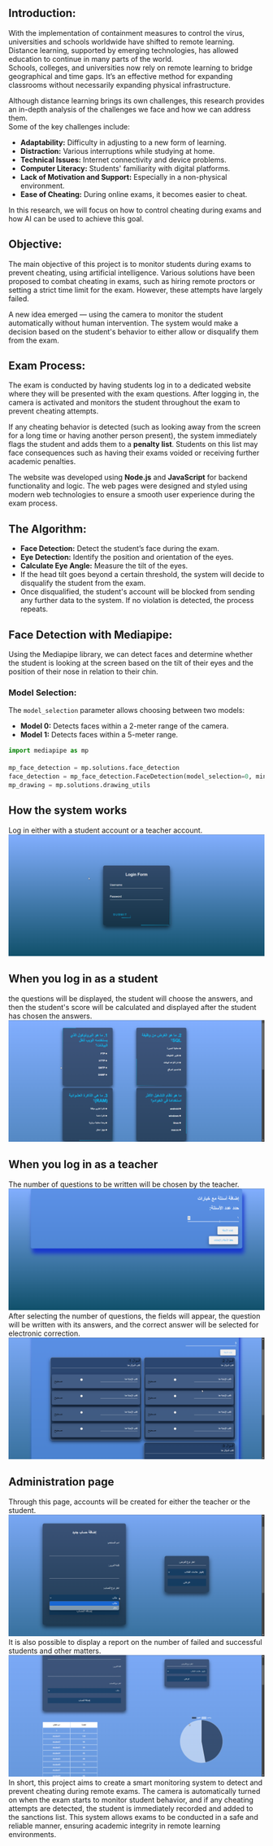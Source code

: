 
## Introduction:

With the implementation of containment measures to control the virus, universities and schools worldwide have shifted to remote learning. Distance learning, supported by emerging technologies, has allowed education to continue in many parts of the world.  
Schools, colleges, and universities now rely on remote learning to bridge geographical and time gaps. It’s an effective method for expanding classrooms without necessarily expanding physical infrastructure.  

Although distance learning brings its own challenges, this research provides an in-depth analysis of the challenges we face and how we can address them.  
Some of the key challenges include:
- **Adaptability:** Difficulty in adjusting to a new form of learning.
- **Distraction:** Various interruptions while studying at home.
- **Technical Issues:** Internet connectivity and device problems.
- **Computer Literacy:** Students' familiarity with digital platforms.
- **Lack of Motivation and Support:** Especially in a non-physical environment.
- **Ease of Cheating:** During online exams, it becomes easier to cheat.

In this research, we will focus on how to control cheating during exams and how AI can be used to achieve this goal.

## Objective:

The main objective of this project is to monitor students during exams to prevent cheating, using artificial intelligence. Various solutions have been proposed to combat cheating in exams, such as hiring remote proctors or setting a strict time limit for the exam. However, these attempts have largely failed.  

A new idea emerged — using the camera to monitor the student automatically without human intervention. The system would make a decision based on the student's behavior to either allow or disqualify them from the exam.

## Exam Process:

The exam is conducted by having students log in to a dedicated website where they will be presented with the exam questions. After logging in, the camera is activated and monitors the student throughout the exam to prevent cheating attempts.  

If any cheating behavior is detected (such as looking away from the screen for a long time or having another person present), the system immediately flags the student and adds them to a **penalty list**. Students on this list may face consequences such as having their exams voided or receiving further academic penalties.

The website was developed using **Node.js** and **JavaScript** for backend functionality and logic. The web pages were designed and styled using modern web technologies to ensure a smooth user experience during the exam process.

## The Algorithm:

- **Face Detection:** Detect the student’s face during the exam.
- **Eye Detection:** Identify the position and orientation of the eyes.
- **Calculate Eye Angle:** Measure the tilt of the eyes.
- If the head tilt goes beyond a certain threshold, the system will decide to disqualify the student from the exam.
- Once disqualified, the student's account will be blocked from sending any further data to the system. If no violation is detected, the process repeats.

## Face Detection with Mediapipe:

Using the Mediapipe library, we can detect faces and determine whether the student is looking at the screen based on the tilt of their eyes and the position of their nose in relation to their chin.

### Model Selection:

The `model_selection` parameter allows choosing between two models:
- **Model 0:** Detects faces within a 2-meter range of the camera.
- **Model 1:** Detects faces within a 5-meter range.

```python
import mediapipe as mp

mp_face_detection = mp.solutions.face_detection
face_detection = mp_face_detection.FaceDetection(model_selection=0, min_detection_confidence=0.5)
mp_drawing = mp.solutions.drawing_utils
```
## How the system works
Log in either with a student account or a teacher account.
![Log in](login.png)
## When you log in as a student
the questions will be displayed, the student will choose the answers, and then the student's score will be calculated and displayed after the student has chosen the answers.
![student](student.png)
## When you log in as a teacher
The number of questions to be written will be chosen by the teacher.
![teacher](teacher.png)
After selecting the number of questions, the fields will appear, the question will be written with its answers, and the correct answer will be selected for electronic correction.
![teacher](teacher1.png)
## Administration page
Through this page, accounts will be created for either the teacher or the student.
![teacher](managment.png)
It is also possible to display a report on the number of failed and successful students and other matters.
![teacher](managment1.png)
In short, this project aims to create a smart monitoring system to detect and prevent cheating during remote exams. The camera is automatically turned on when the exam starts to monitor student behavior, and if any cheating attempts are detected, the student is immediately recorded and added to the sanctions list. This system allows exams to be conducted in a safe and reliable manner, ensuring academic integrity in remote learning environments.
